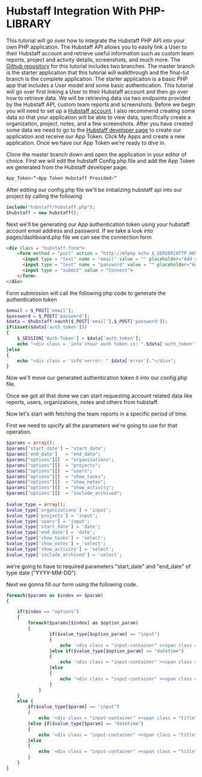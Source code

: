 # Hubstaff Integration With PHP-LIBRARY

This tutorial will go over how to integrate the Hubstaff PHP API into your own PHP application. 
The Hubstaff API allows you to easily link a User to their Hubstaff account and retrieve useful information such as custom team reports, 
project and activity details, screenshots, and much more. 
The [Github repository](https://github.com/Smulligan85/Hubstaff-Gem-Tutorial) for this tutorial includes two branches. 
The master branch is the starter application that this tutorial will walkthrough and the final-tut branch is the complete application. 
The starter applicaiton is a basic PHP app that includes a User model and some basic authentication. 
This tutorial will go over first linking a User to their Hubstaff account and then go over how to retrieve data. 
We will be retrieving data via two endpoints provided by the Hubstaff API, custom team reports and screenshots. 
Before we begin you will need to set up a [Hubstaff account](https://hubstaff.com/). 
I also recommend creating some data so that your application will be able to view data, specifically 
create a organization, project, notes, and a few screenshots. After you have created some data we need to go to the 
[Hubstaff developer page](https://developer.hubstaff.com/) to create our application and receive our App Token. 
Click My Apps and create a new application. Once we have our App Token we’re ready to dive in.

Clone the master branch down and open the application in your editor of choice. 
First we will edit the hubstaff Config.php file and add the App Token we generated from the Hubstaff developer page.

```PHP
App_Token=“<App Token Hubstaff Provided>”
```
After editing our config.php file we'll be initializing hubstaff api into our project by calling the following

```php
include("hubstaff/hubstaff.php");
$hubstaff = new hubstaff();
```


Next we'll be generating our App authentication token using your hubstaff account email address and password.
If we take a look into pages/dashboard.php file we can see the connection form

```html
<div class = "hubstaff-form">
	<form method = "post" action = "http://<?php echo $_SERVER[HTTP_HOST].$_SERVER[REQUEST_URI]; ?>" >
	  <input type = "text" name = "email" value = "" placeholder="Add your Hubstaff account email address" >
	  <input type = "text" name = "password" value = "" placeholder="Add your Hubstaff account password" >
	  <input type = "submit" value = "Connect">
	</form>
</div>
```
Form submission will call the following php code to generate the authentication token 
```php
$email = $_POST['email'];
$password = $_POST['password'];
$data = $hubstaff->auth($_POST['email'],$_POST['password']);
if(isset($data['auth_token']))
{
	$_SESSION['Auth-Token'] = $data['auth_token'];
	echo "<div class = 'info'>Your auth token is: ".$data['auth_token']."</div>";
}else
{
	echo "<div class = 'info'>error: ".$data['error']."</div>";
}
```

Now we'll move our generated authentication token it into our config.php file.

Once we got all that done we can start requesting account related data like reports, users, organizations, notes and others from hubstaff.

Now let's start with fetching the team reports in a specific period of time.

First we need to spicify all the parameters we're going to use for that operation.
```php
$params = array();
$params['start_date'] = "start_date";
$params['end_date']   = "end_date";
$params["options"][]  = "organizations";
$params["options"][]  = "projects";
$params["options"][]  = "users";
$params["options"][]  = "show_tasks";
$params["options"][]  = "show_notes";
$params["options"][]  = "show_activity";
$params["options"][]  = "include_archived";
		
$value_type = array();
$value_type['organizations'] = 'input';
$value_type['projects'] = 'input';
$value_type['users'] = 'input';
$value_type['start_date'] = 'date';
$value_type['end_date'] = 'date';
$value_type['show_tasks'] = 'select';
$value_type['show_notes'] = 'select';
$value_type['show_activity'] = 'select';
$value_type['include_archived'] = 'select';
```
we're going to have to required parameters "start_date" and "end_date" of type date ("YYYY-MM-DD").

Next we gonna fill our form using the following code.
```php
foreach($params as $index => $param)
{

	if($index == "options")
	{
		foreach($params[$index] as $option_param)
		{
				if($value_type[$option_param] == "input")
				{
					echo '<div class = "input-container" ><span class = "title">'.$option_param.'</span><input type = "text" name = "options['.$option_param.']" ></div>';
				}else if($value_type[$option_param] == "datetime")
				{
					echo '<div class = "input-container" ><span class = "title">'.$option_param.'</span><input type = "text" name = "options['.$option_param.']" class="form-control time" ></div>';
				}else
				{
					echo '<div class = "input-container" ><span class = "title">'.$option_param.'</span><select name = "options['.$option_param.']" ><option>0</option><option>1</option></select></div>';
				}
			}
	}
	else {
		if($value_type[$param] == "input")
		{
			echo '<div class = "input-container" ><span class = "title">'.$param.'</span><input type = "text" name = "'.$param.'" ></div>';
		}else if($value_type[$param] == "datetime")
		{
			echo '<div class = "input-container" ><span class = "title">'.$param.'</span><input type = "text" name = "'.$param.'" class="form-control time" ></div>';
		}else
		{
			echo '<div class = "input-container" ><span class = "title">'.$param.'</span><select name = "'.$param.'" ><option>0</option><option>1</option></select></div>';
		}
	}
}
```



